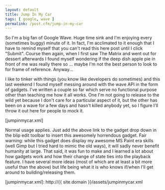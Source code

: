 ```yaml
---
layout: default
title: Jump In My Car
tags: [ google, wave ]
permalink: /post.cfm/jump-in-my-car
---
```


So I'm a big fan of Google Wave. Huge time sink and I'm enjoying every (sometimes buggy) minute of it. In fact, I'm acclimated to it enough that I have to remind myself that you can't read this here post until I click "Submit". Course then again, when I first saw The Matrix and went out for dessert afterwards I found myself wondering if the deep dish apple pie in front of me was really there so ... maybe I'm not the best person to look to for frame of reference. Anyway...

I like to tinker with things (you know like developers do sometimes) and this last weekend I found myself messing around with the wave API in the form of gadgets. I've written a couple so far which serve no functional purpose other than teaching me how it all works. One I'm not going to release to the wild yet because I don't care for a particular aspect of it, but the other has been on a wave for a few days and hasn't killed anybody yet, so I figure I'll throw it out here for people to mock it.

[jumpinmycar.xml]

Normal usage applies. Just add the above link to the gadget drop down in the blip edit toolbar to insert this awesomely horrendous gadget. Fair warning: while this gadget does display my awesome MS Paint era skills (well Gimp but I tried hard to mimic the old ways), it will sadly never benefit humanity at large. That said, it was fun to make and I learned a lot about how gadgets work and how their change of state ties into the playback feature.
I have several more ideas (most of which are at least a bit more useful than the above) but life being what it is who knows if/when I'll get around to building/releasing them.

[jumpinmycar.xml]: http://{{ site.domain }}/assets/jumpinmycar.xml